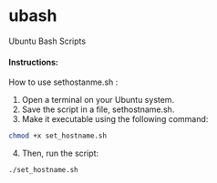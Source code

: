# ubash
Ubuntu Bash Scripts


#### Instructions:

How to use sethostanme.sh :

1. Open a terminal on your Ubuntu system.
2. Save the script in a file, sethostname.sh. 
3. Make it executable using the following command:
```bash
chmod +x set_hostname.sh
```
4. Then, run the script:
```bash
./set_hostname.sh
```
